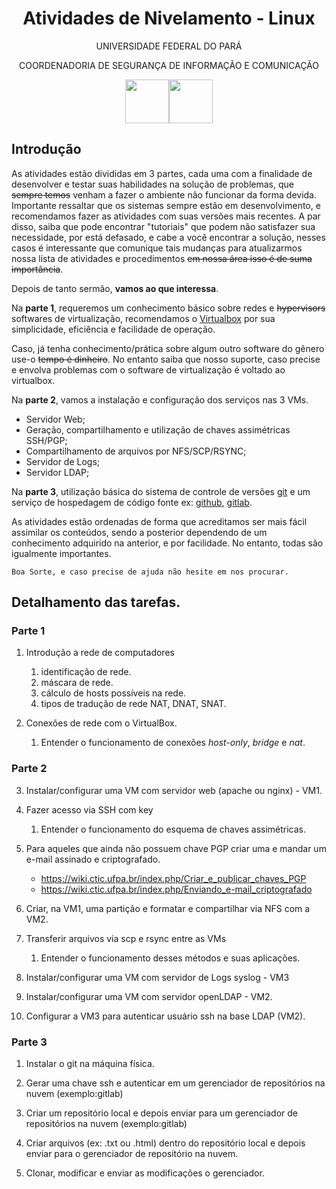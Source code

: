 <center>
   <h1>Atividades de Nivelamento - Linux</h1>
   <p>UNIVERSIDADE FEDERAL DO PARÁ</p>
   <p>COORDENADORIA DE SEGURANÇA DE INFORMAÇÃO E COMUNICAÇÃO</p>
</center>
<div style="display: flex; justify-content: center">   
   <img src="https://portal.ufpa.br/images/icones_portal/ufpa (2).png" height="70px">
   <img src="https://csirt.ufpa.br/images/ctic1112.png" height="70px">
</div>

## Introdução

As atividades estão divididas em 3 partes, cada uma com a finalidade de desenvolver e testar suas habilidades na solução de problemas, que ~~sempre temos~~ venham a fazer o ambiente não funcionar da forma devida. Importante ressaltar que os sistemas sempre estão em desenvolvimento, e recomendamos fazer as atividades com suas versões mais recentes. A par disso, saiba que pode encontrar "tutoriais" que podem não satisfazer sua necessidade, por está defasado, e cabe a você encontrar a solução, nesses casos é interessante que comunique tais mudanças para atualizarmos nossa lista de atividades e procedimentos ~~em nossa área isso é de suma importância~~.

Depois de tanto sermão, **vamos ao que interessa**.

Na **parte 1**, requeremos um conhecimento básico sobre redes e ~~hypervisors~~ softwares de virtualização, recomendamos o [Virtualbox](https://www.virtualbox.org/) por sua simplicidade, eficiência e facilidade de operação.

Caso, já tenha conhecimento/prática sobre algum outro software do gênero use-o ~~tempo é dinheiro~~. No entanto saiba que nosso suporte, caso precise e envolva problemas com o software de virtualização é voltado ao virtualbox.

Na **parte 2**, vamos a instalação e configuração dos serviços nas 3 VMs.

- Servidor Web;
- Geração, compartilhamento e utilização de chaves assimétricas SSH/PGP;
- Compartilhamento de arquivos por NFS/SCP/RSYNC;
- Servidor de Logs;
- Servidor LDAP;

Na **parte 3**, utilização básica do sistema de controle de versões [git](https://git-scm.com/book/pt-br/v2/) e um serviço de hospedagem de código fonte ex: [github](https://github.com/), [gitlab](https://gitlab.com/).

As atividades estão ordenadas de forma que acreditamos ser mais fácil assimilar os conteúdos, sendo a posterior dependendo de um conhecimento adquirido na anterior, e por facilidade. No entanto, todas são igualmente importantes.

``Boa Sorte, e caso precise de ajuda não hesite em nos procurar.``

## Detalhamento das tarefas.

### Parte 1
1. Introdução a rede de computadores
   1. identificação de rede.
   2. máscara de rede.
   3. cálculo de hosts possíveis na rede.
   4. tipos de tradução de rede NAT, DNAT, SNAT.

2. Conexões de rede com o VirtualBox.
   1. Entender o funcionamento de conexões *host-only*, *bridge* e *nat*.

### Parte 2
3. Instalar/configurar uma VM com servidor web (apache ou nginx) - VM1.

4. Fazer acesso via SSH com key
   1. Entender o funcionamento do esquema de chaves assimétricas.

5. Para aqueles que ainda não possuem chave PGP criar uma e mandar um e-mail assinado e criptografado.
   - https://wiki.ctic.ufpa.br/index.php/Criar_e_publicar_chaves_PGP
   - https://wiki.ctic.ufpa.br/index.php/Enviando_e-mail_criptografado

6. Criar, na VM1, uma partição e formatar e compartilhar via NFS com a VM2.

7. Transferir arquivos via scp e rsync entre as VMs
   1. Entender o funcionamento desses métodos e suas aplicações.

8. Instalar/configurar uma VM com servidor de Logs syslog - VM3

9. Instalar/configurar uma VM com servidor openLDAP - VM2.

10. Configurar a VM3 para autenticar usuário ssh na base LDAP (VM2).

### Parte 3
1. Instalar o git na máquina física.

2. Gerar uma chave ssh e autenticar em um gerenciador de repositórios na nuvem (exemplo:gitlab)

3. Criar um repositório local e depois enviar para um gerenciador de repositórios na nuvem (exemplo:gitlab)

4. Criar arquivos (ex: .txt ou .html) dentro do repositório local e depois enviar para o gerenciador de repositório na nuvem.

5. Clonar, modificar e enviar as modificações o gerenciador. 
